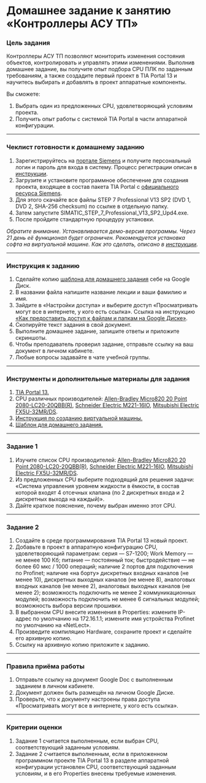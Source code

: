 # Домашнее задание к занятию «Контроллеры АСУ ТП»

### Цель задания

Контроллеры АСУ ТП позволяют мониторить изменения состояния объектов, контролировать и управлять этими изменениями. Выполнив домашнее задание, вы получите опыт подбора CPU ПЛК по заданным требованиям, а также создадите первый проект в TIA Portal 13 и научитесь выбирать и добавлять в проект аппаратные компоненты.

Вы сможете:

1. Выбрать один из предложенных CPU, удовлетворяющий условиям проекта.
2. Получить опыт работы с системой TIA Portal в части аппаратной конфигурации.

------

### Чеклист готовности к домашнему заданию

1. Зарегистрируйтесь на [портале Siemens](https://mall.industry.siemens.com/goos/WelcomePage.aspx?regionUrl=/ru&language=ru) и получите персональный логин и пароль для входа в систему. Процесс регистрации описан в [инструкции](https://docs.google.com/presentation/d/1RPHvCE2OxBbHRMWSAV2E-HxscZvR2nRIZVHCy8hvjJE/edit?usp=sharing).
2. Загрузите и установите программное обеспечение для создания проекта, входящее в состав пакета TIA Portal с [официального ресурса Siemens](https://support.industry.siemens.com/cs/document/78793685/simatic-step-7-(tia-portal)-v13-trial-download?dti=0&lc=en-DE).
3. Для этого скачайте все файлы STEP 7 Professional V13 SP2 (DVD 1, DVD 2, SHA-256 checksum) по ссылке в отдельную папку.
4. Затем запустите SIMATIC_STEP_7_Professional_V13_SP2_Upd4.exe.
5. После пройдите стандартную процедуру установки.

*Обратите внимание. Устанавливается демо-версия программы. Через 21 день её функционал будет ограничен. Рекомендуется установка софта на виртуальной машине. Как это сделать, описано в [инструкции](https://docs.google.com/presentation/d/1psnSlotXT7cr8ECnaZaTCDLnIyYOGUzCArLeydeRztY/edit?usp=sharing).*

------

### Инструкция к заданию

1. Сделайте копию [шаблона для домашнего задания](https://docs.google.com/document/d/1Juj6Ub5v7USZ3zcCm4M0S-PdzCoP5TbfH3s8U8Fu7oA/edit?usp=sharing) себе на Google Диск.
2. В названии файла напишите название лекции и ваши фамилию и имя.
3. Зайдите в «Настройки доступа» и выберите доступ «Просматривать могут все в интернете, у кого есть ссылка».
 Ссылка на инструкцию [«Как предоставить доступ к файлам и папкам на Google Диске»](https://support.google.com/docs/answer/2494822?hl=ru&co=GENIE.Platform%3DDesktop).
4. Скопируйте текст задания в свой документ.
5. Выполните домашнее задание, запишите ответы и приложите скриншоты.
6. Чтобы преподаватель проверил задание, отправьте ссылку на ваш документ в личном кабинете.
7. Любые вопросы задавайте в чате учебной группы.

------

### Инструменты и дополнительные материалы для задания

1. [TIA Portal 13.](https://support.industry.siemens.com/cs/document/109745155/simatic-step-7-including-plcsim-v13-sp2-trial-download?dti=0&lc=en-WW)
2. CPU различных производителей: [Allen-Bradley Micro820 20 Point 2080-LC20-20QBB(R)](https://klinkmann.ru/download/?file=7961&el=17586&section=rockwell-automation), [Schneider Electric M221-16IO](https://www.se.com/ru/ru/product/download-pdf/TM221CE16R), [Mitsubishi Electric FX5U-32MR/DS](https://ru.mitsubishielectric.com/fa/products/cnt/plc/plcf/cpu-module/fx5u-32mr-ds.html).
3. [Инструкция по созданию виртуальной машины.](https://docs.google.com/presentation/d/1psnSlotXT7cr8ECnaZaTCDLnIyYOGUzCArLeydeRztY/edit?usp=sharing)
4. [Шаблон для домашнего задания.](https://docs.google.com/document/d/1Juj6Ub5v7USZ3zcCm4M0S-PdzCoP5TbfH3s8U8Fu7oA/edit?usp=sharing)

------

### Задание 1

1. Изучите список CPU производителей: [Allen-Bradley Micro820 20 Point 2080-LC20-20QBB(R)](https://klinkmann.ru/download/?file=7961&el=17586&section=rockwell-automation), [Schneider Electric M221-16IO](https://www.se.com/ru/ru/product/download-pdf/TM221CE16R), [Mitsubishi Electric FX5U-32MR/DS](https://ru.mitsubishielectric.com/fa/products/cnt/plc/plcf/cpu-module/fx5u-32mr-ds.html).
2. Из предложенных CPU выберите подходящий для решения задачи: «Система управления уровнем жидкости в ёмкости, в состав которой входят 4 отсечных клапана (по 2 дискретных входа и 2 дискретных выхода на каждый)».
3. Дайте краткое пояснение, почему выбран именно этот CPU.


------

### Задание 2

1. Создайте в среде программирования TIA Portal 13 новый проект.
2. Добавьте в проект в аппаратную конфигурацию CPU, удовлетворяющий параметрам: серия — S7-1200; Work Memory — не менее 100 Кб; питание — постоянный ток; быстродействие — не более 60 мкс / 1000 операций; наличие 2 портов для подключения по Profinet; наличие «на борту» дискретных входных каналов (не менее 10), дискретных выходных каналов (не менее 8), аналоговых входных каналов (не менее 2), аналоговых выходных каналов (не менее 2); возможность подключить не менее 2 коммуникационных модулей; возможность подключить не менее 6 сигнальных модулей; возможность выбора версии прошивки.
3. В выбранном CPU внесите изменения в Properties: измените IP-адрес по умолчанию на 172.16.1.1; измените имя устройства Profinet по умолчанию на «NetLect».
4. Произведите компиляцию Hardware, сохраните проект и сделайте его архивную копию.
5. Ссылку на архивную копию приложите к заданию.

------

### Правила приёма работы

1. Отправьте ссылку на документ Google Doc с выполненным заданием в личном кабинете.
2. Документ должен быть размещён на личном Google Диске.
3. Проверьте, что к документу настроены права доступа «Просматривать могут все в интернете, у кого есть ссылка».

------

### Критерии оценки

1. Задание 1 считается выполненным, если выбран CPU, соответствующий заданным условиям.
2. Задание 2 считается выполненным, если в приложенном программном проекте TIA Portal 13 в разделе аппаратной конфигурации установлен CPU, соответствующий заданным условиям, и в его Properties внесены требуемые изменения.




